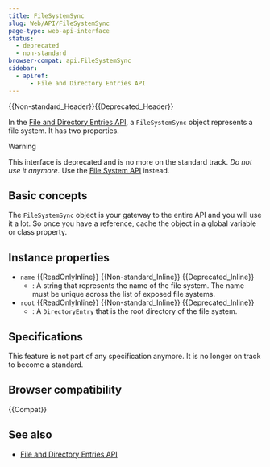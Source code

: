 ```yaml
---
title: FileSystemSync
slug: Web/API/FileSystemSync
page-type: web-api-interface
status:
  - deprecated
  - non-standard
browser-compat: api.FileSystemSync
sidebar:
  - apiref:
      - File and Directory Entries API
---
```


{{Non-standard_Header}}{{Deprecated_Header}}

In the [File and Directory Entries API](/en-US/docs/Web/API/File_and_Directory_Entries_API), a `FileSystemSync` object represents a file system. It has two properties.

> [!WARNING]
> This interface is deprecated and is no more on the standard track.
> _Do not use it anymore._ Use the [File System API](/en-US/docs/Web/API/File_System_API) instead.

## Basic concepts

The `FileSystemSync` object is your gateway to the entire API and you will use it a lot. So once you have a reference, cache the object in a global variable or class property.

## Instance properties

- `name` {{ReadOnlyInline}} {{Non-standard_Inline}} {{Deprecated_Inline}}
  - : A string that represents the name of the file system. The name must be unique across the list of exposed file systems.
- `root` {{ReadOnlyInline}} {{Non-standard_Inline}} {{Deprecated_Inline}}
  - : A `DirectoryEntry` that is the root directory of the file system.

## Specifications

This feature is not part of any specification anymore. It is no longer on track to become a standard.

## Browser compatibility

{{Compat}}

## See also

- [File and Directory Entries API](/en-US/docs/Web/API/File_and_Directory_Entries_API)
